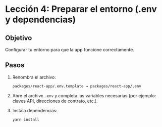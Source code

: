 # Lección 4: Preparar el entorno (.env y dependencias)

## Objetivo
Configurar tu entorno para que la app funcione correctamente.

## Pasos

1. Renombra el archivo:

   ```bash
   packages/react-app/.env.template → packages/react-app/.env
   ```

2. Abre el archivo `.env` y completa las variables necesarias (por ejemplo: claves API, direcciones de contrato, etc.).

3. Instala dependencias:

   ```bash
   yarn install
   ``` 